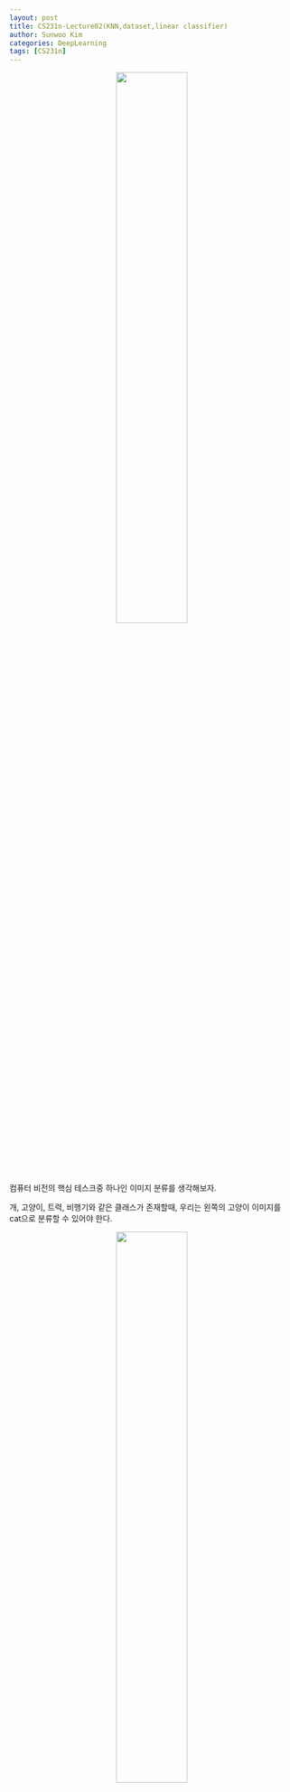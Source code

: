 ```yaml
---
layout: post
title: CS231n-Lecture02(KNN,dataset,linear classifier)
author: Sunwoo Kim
categories: DeepLearning
tags: [CS231n]
---
```


<center><img src="/public/img/CS231n-Lecture02/img01.png" width="50%"></center>

컴퓨터 비전의 핵심 테스크중 하나인 이미지 분류를 생각해보자.

개, 고양이, 트력, 비행기와 같은 클래스가 존재할때, 우리는 왼쪽의 고양이 이미지를 cat으로 분류할 수 있어야 한다.

<center><img src="/public/img/CS231n-Lecture02/img02.png" width="50%"></center>

우리가 보는 방식과, 컴퓨터가 이미지를 보는 방식에는 차이가 존재한다.

컴퓨터는 이미지를 단순한 숫자로 보게 된다.

이번 예시의 경우, 색을 RGB 3채널로 보며, 한 위치(픽셀, (x,y,z))의 값을 [0,255]로 표현한다.



이러한 컴퓨터의 특성 때문에, 이미지 분류를 더 어렵게하는 원인들이 존재하게 된다.

<center><img src="/public/img/CS231n-Lecture02/img03.png" width="50%"></center>

카메라가 고양이를 촬영하는 각도마다, 빛이 들어오는 양, 그리고 각도에 따라 카메라에 담기는 고양이 모습에 변형이 일어나게 된다. 그래서 고양이라는 분류 기준을 정하기 더 어렵게 만든다.

<center><img src="/public/img/CS231n-Lecture02/img04.png" width="50%"></center>

조명이 문제가될 수 있다. 조명이 너무 어둡거나 너무 밝은 경우, 물체의 특성이 가려지게 되고, 모두 까맣게 보이거나 하얗게 보일 수 있게 된다. 이 때 우리는 물체의 특성을 파악하기 어려워 진다.

<center><img src="/public/img/CS231n-Lecture02/img05.png" width="50%"></center>

우리가 분류하고자 하는 물체가 다른 물체에 의해 가려져있을 수 있다. 위 그림을 보면, 고양이가 모두 다른 물체에 가려져 있어서, 고양이 특유의 특징이 잘 드러나지 않는다. 특히 세번째 사진은 집에서 키우는 동물은 개, 고양이 정도로 함축되어 있다는 사전 정보가 없이는 저 꼬리가 고양이 꼬리인지 알기 쉽지 않다.

<center><img src="/public/img/CS231n-Lecture02/img06.png" width="50%"></center>

마지막으로, 클래스 내 분산이 클수록 어려워 진다. 똑같은 고양이더라도 종류에 따라서, 유전적 요인에 따라서 무늬와 색, 신체적 모양이 모두 조금씩 달라질 수 밖에 없다. 이 모든 것을 고려하여 고양이는 어느정도 특징을 가져야 고양이인지 기준을 정할 수 없는 노릇이다.

<center><img src="/public/img/CS231n-Lecture02/img07.png" width="50%"></center>

개별적인 물체의 특징자체도 이미 복잡한데. 위와 같이 방해를 하는 다양한 특징이 있기 때문에, 하드 코딩(일일히, if-else문을 통하여 기준을 정하는것)을 통하여 이를 완벽하게 수행할 수 있는 방법은 존재하지 않는다.

<center><img src="/public/img/CS231n-Lecture02/img08.png" width="50%"></center>

위와 같이 고양이의 이미지에서 엣지를 추출한 다음에, 코너의 방향과 같은 정보를 통하여 찾는 방법이 제시된적이 있었다.

<center><img src="/public/img/CS231n-Lecture02/img09.png" width="50%"></center>

하지만 역시, 높은 성능은 보이지 못했다. 딥러닝과 머신러닝에서 이용되는 방식인 데이터를 이용한 접근 방법이 있다. 이 방법은 데이터를 수집하고, 모든 각각의 이미지에 레이블(정답)을 설정한다. 그 다음, 알고리즘을 통하여 분류기를 훈련 시키고, 새로운 이미지를 통하여 평가한다.

## KNN (K-Nearest Neighbor)

<center><img src="/public/img/CS231n-Lecture02/img10.png" width="50%"></center>

첫 번째 분류기는 Nearest Neighbor 방식이다.

훈련시 훈련 데이터와 레이블을 모두 기억하고,

예측시, 입력 이미지와 가장 빗스한 이미지를 찾아 레이블을 예측한다.

<center><img src="/public/img/CS231n-Lecture02/img11.png" width="50%"></center>

이 강의에서 예시로 쓰이는 데이터셋은 CIFAR-10이다.

<center><img src="/public/img/CS231n-Lecture02/img12.png" width="50%"></center>

그렇다면, 우리는 이미지끼리 비교를 어떻게 할 수 있을까?

바로 거리를 제는 것(distance metric)이다.

이 슬라이드에서 보여주는 것은, 각 위치에 대응되는 픽셀값끼리의 차에, 절댓값을 취한다.

이것을 모든 픽셀에 대해서 수행한 후 더하는 작업을 한다.

<center><img src="/public/img/CS231n-Lecture02/img13.png" width="50%"></center>

이미지 한장의 데이터와 레이블을 입력받아 저장한다.

<center><img src="/public/img/CS231n-Lecture02/img14.png" width="50%"></center>

테스트 이미지가 들어오면 저장된 이미지들과 거리비교를 통하여 거리가 가장 낮은 이미지를 찾아낸다. 코드에서는 해당 이미지의 인덱스를 찾아내는 방식이다.

<center><img src="/public/img/CS231n-Lecture02/img15.png" width="50%"></center>

이미지 한장을 기준으로 헀을 때, 시간복잡도이다.

이미지 한장을 train 시키는 것은 해당 정보를 기입하면 되기 때문에, O(1)이다. 

하지만 이미지 한 장을 predic하는 것은 n장의 이미지와 비교를 해야 하기 때문에 O(n)이다. 

또한, 훈련시에 느린것은 괜찮지만, 테스트시에 더 느린것은 안된다. 왜냐하면 실제롷 활용 될 때에는

빠르가 inference가 되야하기 때문이다.

<center><img src="/public/img/CS231n-Lecture02/img16.png" width="50%"></center>

K=1 일 때에는 서로 다른 클래스끼리 포인트 사이의 거리가 동일할 것이다.

k-=3, k=5가 될 수록 majority voting을 통하여 경계가 더욱 정교해질 것이다. (주변 포인트의 영향을 받기 때문.)

<center><img src="/public/img/CS231n-Lecture02/img17.png" width="50%"></center>

Distance metric에 따라서, 결과가 다르게 나올수도 있다.

응용 분야에 따라서 적합한 distance metric을 사용해야한다.

<center><img src="/public/img/CS231n-Lecture02/img18.png" width="50%"></center>

Distance metric에 따라서, KNN의 경계가 달라진 모습을 볼 수 있다.

<center><img src="/public/img/CS231n-Lecture02/img19.png" width="50%"></center>

적절한 k 그리고 적절한 distance metric을 찾아내기 위해서는 최대한 여러번 반복을 하여 가능한 최고의 하이퍼파라미터를 선택해야 한다.

## Train/Validation/Test set split

<center><img src="/public/img/CS231n-Lecture02/img20.png" width="50%"></center>

새로운 데이터가 들어올 때, 더 잘 대응하기 위하여 기존에 가지고 있는 데이터셋을 잘 이용할 필요가 있다. 만약에 idea#1과 같이, 모든 데이터를 훈련을 위해 사용하여 경계를 설정해놓으면 위에서 보았던 것과 같이 K=1에 대해서는 훈련데이터에 대해서는 100%의 정확도를 보인다. 하지만, 이것은 훈련 데이터에 대해서만 성립할 뿐, 새로운 데이터가 들어오게 되면 얘기가 달라진다.

k가 1보다 커지게 되면, 훈련데이터에 대해서 100%들어맞지 않게 되는 모습을 k=3, k=5일 때 이미지에서 찾아볼 수 있다. 하지만 새로운 데이터에 대해서는 k=1일 때보다 정확도가 더 증가하는 모습을 보일 것이다. 이를 확인하기 위하여 test셋을 만들어야 한다. 마치 idea#2처럼 말이다.

그런데 idea#2처럼 해도 무언가 모자르다. 무엇이 모자를까? 우리가 하나의 프로세스를 만든다고 생각해보자. 훈련데이터로 경계를 만들고, 임의의 데이터에 대해서도 잘 동작하는지 검증해보면서 하이퍼파라미터를 조정하고, 최종적으로 진짜 새로운 데이터를 실험해봐야 한다. idea#2는 파라미터를 검증해보고 새로운 데이터를 실험해보는게 아닌, 그냥 새로운 데이터만 실험해보는 과정밖에 없다. 그렇기 때문에 idea#3이 가장 이상적이라 할 수 있다.

<center><img src="/public/img/CS231n-Lecture02/img21.png" width="50%"></center>

딥러닝에서는 잘 사용하지는 않지만, 머신러닝에서 종종 사용되곤 하는 k-fold validation 방법이다. 훈련 데이터셋을 k개의 fold(부분집합)으로 나누고(예제에서는 5개의 fold로 나누었으므로, 5-fold validation), 4개는 training set 나머지 1개는 validation set으로 설정하는 방법이다. 그리고 해당 validation을 통해서 나온 파라미터를 평균을 하는 것으로 최종 파라미터를 결정한다.

<center><img src="/public/img/CS231n-Lecture02/img22.png" width="50%"></center>

하지만 무조건 k가 클수록 좋은것은 아니다. 위 그래프를 통하여 약 k=7에서 잘 작동하는 모습을 볼 수 있으며 이것은 적용하는 데이터, 기법이 무엇인지에 따라 달라질 수 있다.

<center><img src="/public/img/CS231n-Lecture02/img23.png" width="50%"></center>

이미지 도메인에서는 KNN이 잘 사용되지 않는다고 한다. 왜냐하면 distance metric을 통하여 거리를 비교해야 하는데, 위에 나온 예시들 처럼 4개의 이미지는 서로 다른 이미지이지만, distance가 모두 동일하여 어떤 정보도 제공해줄 수 없다.

<center><img src="/public/img/CS231n-Lecture02/img24.png" width="50%"></center>

또한 위 사진 처럼 차원이 증가할 수록 비교해야 되는 픽셀수가 급수적으로 많아쟈, 일일히 비교하기에 너무 느리기 때문이다.

## Linear Classifier

<center><img src="/public/img/CS231n-Lecture02/img25.png" width="50%"></center>

이번에는 KNN과 같은 분류기가 아닌 선형 분류기를 살펴볼 것이다. 이 방법이 더욱 딥러닝에 쓰이는 방법과 유사하다 볼 수 있다. 이미지와 이미지를 특정 공간에 매핑 시키는 파라미터W 를 통하여 분류기가 작동한다.

<center><img src="/public/img/CS231n-Lecture02/img26.png" width="50%"></center>

32x32x3 크기의 이미지를 flatten하면, 3072x1의 벡터로 변형이 가능하다. 그리고 CIFAR-10의 클래스의 개수는 10개이므로, 10개의 클래스의 스코어에 대해서 추론하기 위하여 파라미터W 는 10x3072의 형태를 뗘야한다. 이후 행렬곱을 진행하면, 10x1 형태의 스코어를 가진 벡터가 나오게 된다.

<center><img src="/public/img/CS231n-Lecture02/img27.png" width="50%"></center>

이게 선형 분류기인 이유는 위 그림처럼, 마치 분류되는 공간이 선을 여러개 그어 분류하기 때문이다. 즉, 위 식을 해석하자면 3072차원에 10개의 직선이 그어진다고 볼 수 있다. 그렇다면 10개의 직선은 무엇을 뜻할까? 하나의 직선은 binary classifier다. 즉 하나의 직선은 해당 클래스인가 아닌가를 분류하는 기준선을 뜻한다.즉, cifar10-classes = {비행기, 자동차, 새, 고양이, 사슴, 개 , 개구리, 말 배, 트럭}의 총 10가지 클래스가 존재하는데 하나의 직선은, 비행기 인가 아닌가, 자동차인가 아닌가, 새인가 아닌가, 고양이인가 아닌가... 트럭인가 아닌가를 판단하는 직선이 총 10개가 있는 것이다.

이럴 때 클래스가 분류되는 방법은 집합처럼, 비행기인 영역에 속하고, 나머지 클래스가 아닌 영역에 속하면 비행기로 분류될 것이다.  

<center><img src="/public/img/CS231n-Lecture02/img28.png" width="50%"></center>

이런 선형 분류기의 성질 때문에, 위와 같은 그림들은 선형 분류기가 분류하기 어려운 사례로 꼽힌다. 클래스가 2개이기 때문에, class1인가 아닌가를 판별하므로, 우리가 쓸수있는 선은 단 한개 뿐이다. 단 한개의 선으로 위 그림을 빨강과 파랑 영역으로 나누기는 불가능 하다.

<center><img src="/public/img/CS231n-Lecture02/img29.png" width="50%"></center>

위에서 말했던것과 같은 선형 분류기의 결과로 나온 스코어를 나타낸 벡터이다. 

스코어의 절댓값이 높다는 것은 무엇을 의미할까? 그것은 매핑된 포인트가 **경계선으로 부터 거리**가 멀다는 뜻이다. 예를 들어, 경계선은 그 포인트가 비행기를 나타내는 포인트인지 아닌지를 결정짓는 마지노선이다. 즉, 경계선으로 부터 멀어질수록 더욱 확실하게 비행기인지 아닌지를 나타낸다는 것이다. 양의 값으로 크다는 것은 경계선으로 부터 거리가 멀다는 뜻이고, 해당 클래스일 확률이 크다는 것을 의미하며, 음의 값으로 크다는 것은 역시 경계선으로부터 거리가 멀다는 것을 의미하고, 해당 클래스일 확률이 낮다는 것을 의미한다.